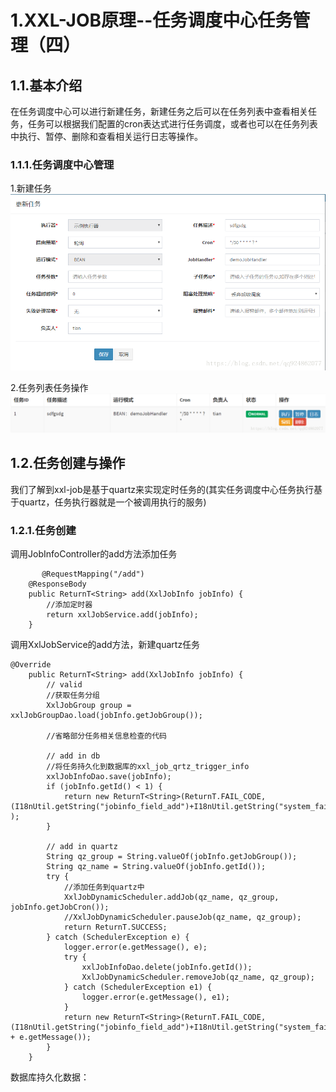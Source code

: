 # 1.XXL-JOB原理--任务调度中心任务管理（四）

## 1.1.基本介绍

 在任务调度中心可以进行新建任务，新建任务之后可以在任务列表中查看相关任务，任务可以根据我们配置的cron表达式进行任务调度，或者也可以在任务列表中执行、暂停、删除和查看相关运行日志等操作。
 
 ### 1.1.1.任务调度中心管理
 
 1.新建任务
 ![](/static/image/2018091514365420.png)
 
 2.任务列表任务操作
 ![](/static/image/20180915143942763.png)
 
 
 
 ## 1.2.任务创建与操作
 
 我们了解到xxl-job是基于quartz来实现定时任务的(其实任务调度中心任务执行基于quartz，任务执行器就是一个被调用执行的服务)
 ### 1.2.1.任务创建
 
调用JobInfoController的add方法添加任务



```
       @RequestMapping("/add")
	@ResponseBody
	public ReturnT<String> add(XxlJobInfo jobInfo) {
		//添加定时器
		return xxlJobService.add(jobInfo);
	}

```
调用XxlJobService的add方法，新建quartz任务


```
@Override
	public ReturnT<String> add(XxlJobInfo jobInfo) {
		// valid
		//获取任务分组
		XxlJobGroup group = xxlJobGroupDao.load(jobInfo.getJobGroup());
		
		//省略部分任务相关信息检查的代码
 
		// add in db
		//将任务持久化到数据库的xxl_job_qrtz_trigger_info
		xxlJobInfoDao.save(jobInfo);
		if (jobInfo.getId() < 1) {
			return new ReturnT<String>(ReturnT.FAIL_CODE, (I18nUtil.getString("jobinfo_field_add")+I18nUtil.getString("system_fail")) );
		}
 
		// add in quartz
        String qz_group = String.valueOf(jobInfo.getJobGroup());
        String qz_name = String.valueOf(jobInfo.getId());
        try {
			//添加任务到quartz中
            XxlJobDynamicScheduler.addJob(qz_name, qz_group, jobInfo.getJobCron());
            //XxlJobDynamicScheduler.pauseJob(qz_name, qz_group);
            return ReturnT.SUCCESS;
        } catch (SchedulerException e) {
            logger.error(e.getMessage(), e);
            try {
                xxlJobInfoDao.delete(jobInfo.getId());
                XxlJobDynamicScheduler.removeJob(qz_name, qz_group);
            } catch (SchedulerException e1) {
                logger.error(e.getMessage(), e1);
            }
            return new ReturnT<String>(ReturnT.FAIL_CODE, (I18nUtil.getString("jobinfo_field_add")+I18nUtil.getString("system_fail"))+":" + e.getMessage());
        }
	}

```

数据库持久化数据：

 
 
 